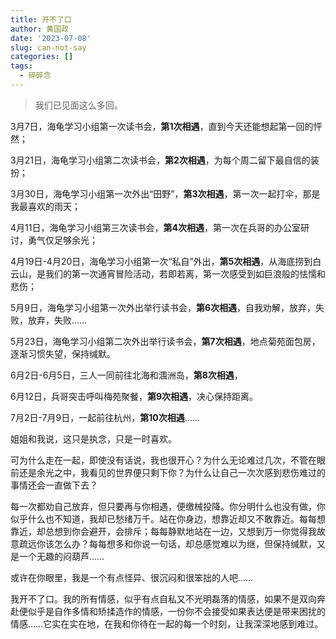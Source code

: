 ```yaml
---
title: 开不了口
author: 黄国政
date: '2023-07-08'
slug: can-not-say
categories: []
tags:
  - 碎碎念
---
```


> 我们已见面这么多回。

<!--more-->

3月7日，海龟学习小组第一次读书会，**第1次相遇**，直到今天还能想起第一回的怦然；

3月21日，海龟学习小组第二次读书会，**第2次相遇**，为每个周二留下最自信的装扮；

3月30日，海龟学习小组第一次外出“田野”，**第3次相遇**，第一次一起打伞，那是我最喜欢的雨天；

4月11日，海龟学习小组第三次读书会，**第4次相遇**，第一次在兵哥的办公室研讨，勇气仅足够余光；

4月19日-4月20日，海龟学习小组第一次“私自”外出，**第5次相遇**，从海底捞到白云山，是我们的第一次通宵冒险活动，若即若离，第一次感受到如巨浪般的怯懦和悲伤；

5月9日，海龟学习小组第一次外出举行读书会，**第6次相遇**，自我劝解，放弃，失败，放弃，失败……

5月23日，海龟学习小组第二次外出举行读书会，**第7次相遇**，地点菊苑面包房，逐渐习惯失望，保持缄默。

6月2日-6月5日，三人一同前往北海和涠洲岛，**第8次相遇**，

6月12日，兵哥突击呼叫梅苑聚餐，**第9次相遇**，决心保持距离。

7月2日-7月9日，一起前往杭州，**第10次相遇**……

姐姐和我说，这只是执念，只是一时喜欢。

可为什么走在一起，即使没有话说，我也很开心？为什么无论难过几次，不管在眼前还是余光之中，我看见的世界便只剩下你？为什么让自己一次次感到悲伤难过的事情还会一直做下去？

每一次都劝自己放弃，但只要再与你相遇，便缴械投降。你分明什么也没有做，你似乎什么也不知道，我却已愁绪万千。站在你身边，想靠近却又不敢靠近。每每想靠近，却总想到你会避开，会排斥；每每静默地站在一边，又想到万一你觉得我故意疏远你该怎么办？每每想多和你说一句话，却总感觉难以为继，但保持缄默，又是一个无趣的闷葫芦……

或许在你眼里，我是一个有点怪异、很沉闷和很笨拙的人吧……

我开不了口。我的所有情感，似乎有点自私又不光明磊落的情感，如果不是双向奔赴便似乎是自作多情和矫揉造作的情感，一份你不会接受如果表达便是带来困扰的情感……它实在实在地，在我和你待在一起的每一个时刻，让我深深地感到难过。
